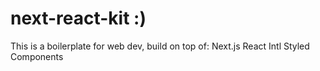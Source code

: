 # next-react-kit :)

This is a boilerplate for web dev, build on top of:
Next.js
React
Intl
Styled Components
